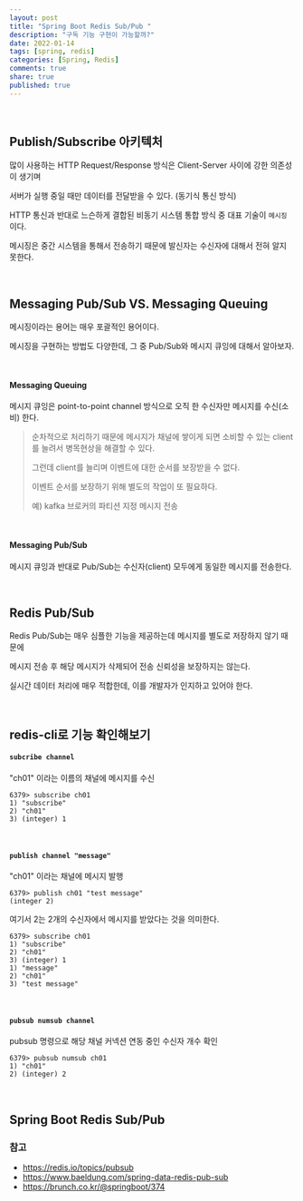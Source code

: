 ```yaml
---
layout: post  
title: "Spring Boot Redis Sub/Pub "  
description: "구독 기능 구현이 가능할까?"  
date: 2022-01-14  
tags: [spring, redis]  
categories: [Spring, Redis]  
comments: true  
share: true  
published: true
---
```

<br />

## Publish/Subscribe 아키텍처

많이 사용하는 HTTP Request/Response 방식은 Client-Server 사이에 강한 의존성이 생기며

서버가 실행 중일 때만 데이터를 전달받을 수 있다. (동기식 통신 방식)

HTTP 통신과 반대로 느슨하게 결합된 비동기 시스템 통합 방식 중 대표 기술이 `메시징` 이다.

메시징은 중간 시스템을 통해서 전송하기 때문에 발신자는 수신자에 대해서 전혀 알지 못한다.

<br />

## Messaging Pub/Sub VS. Messaging Queuing

메시징이라는 용어는 매우 포괄적인 용어이다.

메시징을 구현하는 방법도 다양한데, 그 중 Pub/Sub와 메시지 큐잉에 대해서 알아보자.

<br />

#### Messaging Queuing

메시지 큐잉은 point-to-point channel 방식으로 오직 한 수신자만 메시지를 수신(소비) 한다.

> 순차적으로 처리하기 때문에 메시지가 채널에 쌓이게 되면 소비할 수 있는 client를 늘려서 병목현상을 해결할 수 있다.
>
> 그런데 client를 늘리며 이벤트에 대한 순서를 보장받을 수 없다.
>
> 이벤트 순서를 보장하기 위해 별도의 작업이 또 필요하다.
>
> 예) kafka 브로커의 파티션 지정 메시지 전송

<br />

#### Messaging Pub/Sub

메시지 큐잉과 반대로 Pub/Sub는 수신자(client) 모두에게 동일한 메시지를 전송한다.

<br />

## Redis Pub/Sub

Redis Pub/Sub는 매우 심플한 기능을 제공하는데 메시지를 별도로 저장하지 않기 때문에

메시지 전송 후 해당 메시지가 삭제되어 전송 신뢰성을 보장하지는 않는다.

실시간 데이터 처리에 매우 적합한데, 이를 개발자가 인지하고 있어야 한다.

<br />

## redis-cli로 기능 확인해보기

#### `subcribe channel` 
"ch01" 이라는 이름의 채널에 메시지를 수신  

```shell
6379> subscribe ch01
1) "subscribe"
2) "ch01"
3) (integer) 1
```

<br />

#### `publish channel "message"`  
"ch01" 이라는 채널에 메시지 발행  

```shell 
6379> publish ch01 "test message"
(integer 2)
```

여기서 2는 2개의 수신자에서 메시지를 받았다는 것을 의미한다.   

```shell
6379> subscribe ch01
1) "subscribe"
2) "ch01"
3) (integer) 1
1) "message"
2) "ch01"
3) "test message"
```


<br />

#### `pubsub numsub channel`
pubsub 명령으로 해당 채널 커넥션 연동 중인 수신자 개수 확인 

```shell 
6379> pubsub numsub ch01
1) "ch01"
2) (integer) 2
```


<br />

## Spring Boot Redis Sub/Pub 





### 참고 
* <https://redis.io/topics/pubsub>  
* <https://www.baeldung.com/spring-data-redis-pub-sub>  
* <https://brunch.co.kr/@springboot/374>  

<br />
